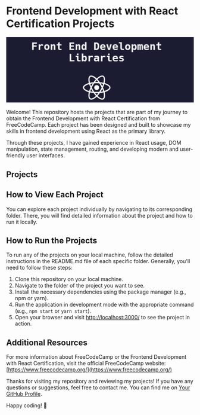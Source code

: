 # Frontend Development with React Certification Projects

![Frontend Development with React Certification Projects](./banner.png)

Welcome! This repository hosts the projects that are part of my journey to obtain the Frontend Development with React Certification from FreeCodeCamp. Each project has been designed and built to showcase my skills in frontend development using React as the primary library.

Through these projects, I have gained experience in React usage, DOM manipulation, state management, routing, and developing modern and user-friendly user interfaces.

## Projects

<!-- 1. **Random Quote Machine**
   - [Preview](https://your-quote-machine-demo-url)
   - Description: An application that displays random quotes and allows sharing them on Twitter.

2. **Markdown Previewer**
   - [Preview](https://your-markdown-previewer-demo-url)
   - Description: A Markdown editor that shows real-time previews of the formatted content.

3. **Drum Machine**
   - [Preview](https://your-drum-machine-demo-url)
   - Description: An interactive drum machine that plays sounds when clicking buttons or using specific keys.

4. **JavaScript Calculator**
   - [Preview](https://your-javascript-calculator-demo-url)
   - Description: A functional calculator that performs basic math operations.

5. **Pomodoro Clock**
   - [Preview](https://your-pomodoro-clock-demo-url)
   - Description: A Pomodoro clock that alternates between work and break time intervals. -->


## How to View Each Project

You can explore each project individually by navigating to its corresponding folder. There, you will find detailed information about the project and how to run it locally.

## How to Run the Projects

To run any of the projects on your local machine, follow the detailed instructions in the README.md file of each specific folder. Generally, you'll need to follow these steps:

1. Clone this repository on your local machine.
2. Navigate to the folder of the project you want to see.
3. Install the necessary dependencies using the package manager (e.g., npm or yarn).
4. Run the application in development mode with the appropriate command (e.g., `npm start` or `yarn start`).
5. Open your browser and visit [http://localhost:3000/](http://localhost:3000/) to see the project in action.

## Additional Resources

For more information about FreeCodeCamp or the Frontend Development with React Certification, visit the official FreeCodeCamp website: [https://www.freecodecamp.org/](https://www.freecodecamp.org/)

Thanks for visiting my repository and reviewing my projects! If you have any questions or suggestions, feel free to contact me. You can find me on [Your GitHub Profile](https://github.com/your-username).

Happy coding! 🚀
